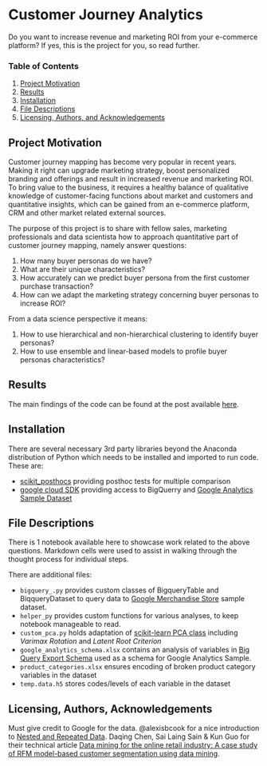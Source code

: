 # Customer Journey Analytics

Do you want to increase revenue and marketing ROI from your e-commerce platform? If yes, this is the project for you, so read further.

### Table of Contents
1. [Project Motivation](#motivation)
2. [Results](#results)
4. [Installation](#installation)
3. [File Descriptions](#files)
5. [Licensing, Authors, and Acknowledgements](#licensing)

## Project Motivation<a name="motivation"></a>

Customer journey mapping has become very popular in recent years. Making it right can upgrade marketing strategy, boost personalized branding and offerings and result in increased revenue and marketing ROI. To bring value to the business, it requires a healthy balance of qualitative knowledge of customer-facing functions about market and customers and quantitative insights, which can be gained from an e-commerce platform, CRM and other market related external sources. 

The purpose of this project is to share with fellow sales, marketing professionals and data scientista how to approach quantitative part of customer journey mapping, namely answer questions:
 1. How many buyer personas do we have?
 2. What are their unique characteristics?
 3. How accurately can we predict buyer persona from the first customer purchase transaction?
 4. How can we adapt the marketing strategy concerning buyer personas to increase ROI?
 
 From a data science perspective it means:
 1. How to use hierarchical and non-hierarchical clustering to identify buyer personas?
 2. How to use ensemble and linear-based models to profile buyer personas characteristics?
 
## Results<a name="results"></a>

The main findings of the code can be found at the post available [here](TBD).

## Installation <a name="installation"></a>

There are several necessary 3rd party libraries beyond the Anaconda distribution of Python which needs to be installed and imported to run code. These are:
 - [scikit_posthocs](https://scikit-posthocs.readthedocs.io/en/latest/) providing posthoc tests for multiple comparison
 - [google cloud SDK](https://anaconda.org/conda-forge/google-cloud-sdk) providing access to BigQuerry and [Google Analytics Sample Dataset](https://support.google.com/analytics/answer/7586738?hl=en)
 
## File Descriptions <a name="files"></a>

There is 1 notebook available here to showcase work related to the above questions.  Markdown cells were used to assist in walking through the thought process for individual steps.  

There are additional files:
 - `bigquery_.py` provides custom classes of BigqueryTable and BiqqueryDataset to query data to [Google Merchandise Store](https://www.googlemerchandisestore.com/) sample dataset.
 - `helper_py` provides custom functions for various analyses, to keep notebook manageable to read. 
 - `custom_pca.py` holds adaptation of [scikit-learn PCA class](https://scikit-learn.org/stable/modules/generated/sklearn.decomposition.PCA.html) including _Varimax Rotation_ and _Latent Root Criterion_
 - `google_analytics_schema.xlsx` contains an analysis of variables in [Big Query Export Schema](https://support.google.com/analytics/answer/3437719?hl=en) used as a schema for Google Analytics Sample.
 - `product_categories.xlsx` ensures encoding of broken product category variables in the dataset
 - `temp.data.h5` stores codes/levels of each variable in the dataset
 
## Licensing, Authors, Acknowledgements<a name="licensing"></a>

Must give credit to Google for the data.  @alexisbcook for a nice introduction to [Nested and Repeated Data](https://www.kaggle.com/alexisbcook/nested-and-repeated-data). Daqing Chen, Sai Laing Sain & Kun Guo for their technical article [Data mining for the online retail industry: A case study of RFM model-based customer segmentation using data mining](https://link.springer.com/article/10.1057/dbm.2012.17).
